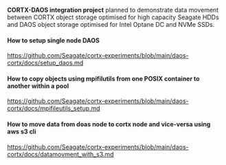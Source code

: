 __CORTX-DAOS integration project__ planned to demonstrate data movement between CORTX object storage optimised for high capacity Seagate HDDs and DAOS object storage optimised for Intel Optane DC and NVMe SSDs.

#### How to setup single node DAOS
https://github.com/Seagate/cortx-experiments/blob/main/daos-cortx/docs/setup_daos.md

#### How to copy objects using mpifilutils from one POSIX container to another within a pool
https://github.com/Seagate/cortx-experiments/blob/main/daos-cortx/docs/mpifileutils_setup.md

#### How to move data from doas node to cortx node and vice-versa using aws s3 cli
https://github.com/Seagate/cortx-experiments/blob/main/daos-cortx/docs/datamovment_with_s3.md
